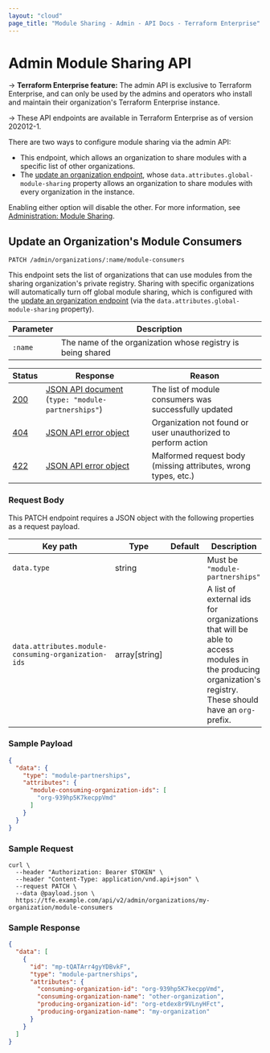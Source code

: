 ```yaml
---
layout: "cloud"
page_title: "Module Sharing - Admin - API Docs - Terraform Enterprise"
---
```


[200]: https://developer.mozilla.org/en-US/docs/Web/HTTP/Status/200
[201]: https://developer.mozilla.org/en-US/docs/Web/HTTP/Status/201
[202]: https://developer.mozilla.org/en-US/docs/Web/HTTP/Status/202
[204]: https://developer.mozilla.org/en-US/docs/Web/HTTP/Status/204
[400]: https://developer.mozilla.org/en-US/docs/Web/HTTP/Status/400
[401]: https://developer.mozilla.org/en-US/docs/Web/HTTP/Status/401
[403]: https://developer.mozilla.org/en-US/docs/Web/HTTP/Status/403
[404]: https://developer.mozilla.org/en-US/docs/Web/HTTP/Status/404
[409]: https://developer.mozilla.org/en-US/docs/Web/HTTP/Status/409
[412]: https://developer.mozilla.org/en-US/docs/Web/HTTP/Status/412
[422]: https://developer.mozilla.org/en-US/docs/Web/HTTP/Status/422
[429]: https://developer.mozilla.org/en-US/docs/Web/HTTP/Status/429
[500]: https://developer.mozilla.org/en-US/docs/Web/HTTP/Status/500
[504]: https://developer.mozilla.org/en-US/docs/Web/HTTP/Status/504
[JSON API document]: /docs/cloud/api/index.html#json-api-documents
[JSON API error object]: http://jsonapi.org/format/#error-objects

# Admin Module Sharing API

-> **Terraform Enterprise feature:** The admin API is exclusive to Terraform Enterprise, and can only be used by the admins and operators who install and maintain their organization's Terraform Enterprise instance.

-> These API endpoints are available in Terraform Enterprise as of version 202012-1.

There are two ways to configure module sharing via the admin API:

- This endpoint, which allows an organization to share modules with a specific list of other organizations.
- The [update an organization endpoint](./organizations.html#update-an-organization), whose `data.attributes.global-module-sharing` property allows an organization to share modules with every organization in the instance.

Enabling either option will disable the other. For more information, see [Administration: Module Sharing](/docs/enterprise/admin/module-sharing.html).

## Update an Organization's Module Consumers

`PATCH /admin/organizations/:name/module-consumers`

This endpoint sets the list of organizations that can use modules from the sharing organization's private registry. Sharing with specific organizations will automatically turn off global module sharing, which is configured with the [update an organization endpoint](./organizations.html#update-an-organization) (via the `data.attributes.global-module-sharing` property).

Parameter  | Description
-----------|------------
`:name`    | The name of the organization whose registry is being shared

Status  | Response                                              | Reason
--------|-------------------------------------------------------|----------
[200][] | [JSON API document][] (`type: "module-partnerships"`) | The list of module consumers was successfully updated
[404][] | [JSON API error object][]                             | Organization not found or user unauthorized to perform action
[422][] | [JSON API error object][]                             | Malformed request body (missing attributes, wrong types, etc.)

### Request Body

This PATCH endpoint requires a JSON object with the following properties as a request payload.

Key path                                               | Type          | Default   | Description
-------------------------------------------------------|---------------|-----------|------------
`data.type`                                            | string        |           | Must be `"module-partnerships"`
`data.attributes.module-consuming-organization-ids`    | array[string] |           | A list of external ids for organizations that will be able to access modules in the producing organization's registry. These should have an `org-` prefix.

### Sample Payload

```json
{
  "data": {
    "type": "module-partnerships",
    "attributes": {
      "module-consuming-organization-ids": [
        "org-939hp5K7kecppVmd"
      ]
    }
  }
}
```

### Sample Request

```shell
curl \
  --header "Authorization: Bearer $TOKEN" \
  --header "Content-Type: application/vnd.api+json" \
  --request PATCH \
  --data @payload.json \
  https://tfe.example.com/api/v2/admin/organizations/my-organization/module-consumers
```

### Sample Response

```json
{
  "data": [
    {
      "id": "mp-tQATArr4gyYDBvkF",
      "type": "module-partnerships",
      "attributes": {
        "consuming-organization-id": "org-939hp5K7kecppVmd",
        "consuming-organization-name": "other-organization",
        "producing-organization-id": "org-etdex8r9VLnyHFct",
        "producing-organization-name": "my-organization"
      }
    }
  ]
}
```
